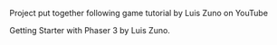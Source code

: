 Project put together following game tutorial by Luis Zuno on YouTube

Getting Starter with Phaser 3 by Luis Zuno.
